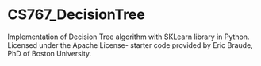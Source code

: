 # CS767_DecisionTree
Implementation of Decision Tree algorithm with SKLearn library in Python.  Licensed under the Apache License- starter code provided by Eric Braude, PhD of Boston University.

